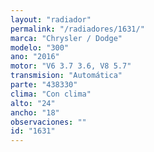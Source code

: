 ```yaml
---
layout: "radiador"
permalink: "/radiadores/1631/"
marca: "Chrysler / Dodge"
modelo: "300"
ano: "2016"
motor: "V6 3.7 3.6, V8 5.7"
transmision: "Automática"
parte: "438330"
clima: "Con clima"
alto: "24"
ancho: "18"
observaciones: ""
id: "1631"
---
```


